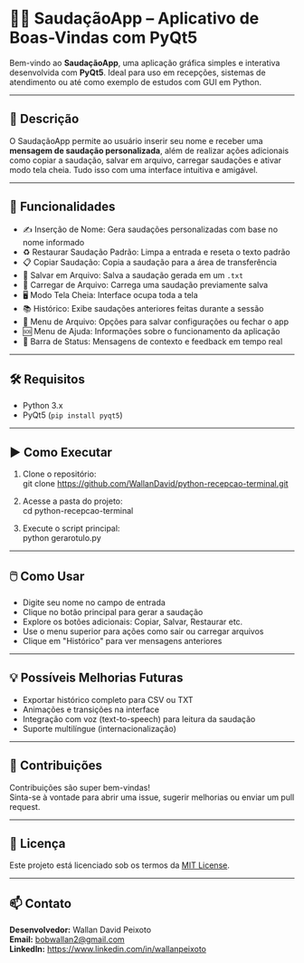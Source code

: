 # 🙋‍♂️ SaudaçãoApp – Aplicativo de Boas-Vindas com PyQt5

Bem-vindo ao **SaudaçãoApp**, uma aplicação gráfica simples e interativa desenvolvida com **PyQt5**. Ideal para uso em recepções, sistemas de atendimento ou até como exemplo de estudos com GUI em Python.

---

## 🧠 Descrição

O SaudaçãoApp permite ao usuário inserir seu nome e receber uma **mensagem de saudação personalizada**, além de realizar ações adicionais como copiar a saudação, salvar em arquivo, carregar saudações e ativar modo tela cheia. Tudo isso com uma interface intuitiva e amigável.

---

## 🚀 Funcionalidades

- ✍️ Inserção de Nome: Gera saudações personalizadas com base no nome informado  
- ♻️ Restaurar Saudação Padrão: Limpa a entrada e reseta o texto padrão  
- 📋 Copiar Saudação: Copia a saudação para a área de transferência  
- 💾 Salvar em Arquivo: Salva a saudação gerada em um `.txt`  
- 📂 Carregar de Arquivo: Carrega uma saudação previamente salva  
- 🖥️ Modo Tela Cheia: Interface ocupa toda a tela  
- 📚 Histórico: Exibe saudações anteriores feitas durante a sessão  
- 🧭 Menu de Arquivo: Opções para salvar configurações ou fechar o app  
- 🆘 Menu de Ajuda: Informações sobre o funcionamento da aplicação  
- 📌 Barra de Status: Mensagens de contexto e feedback em tempo real

---

## 🛠️ Requisitos

- Python 3.x  
- PyQt5 (`pip install pyqt5`)

---

## ▶️ Como Executar

1. Clone o repositório:  
   git clone https://github.com/WallanDavid/python-recepcao-terminal.git

2. Acesse a pasta do projeto:  
   cd python-recepcao-terminal

3. Execute o script principal:  
   python gerarotulo.py

---

## 🖱️ Como Usar

- Digite seu nome no campo de entrada  
- Clique no botão principal para gerar a saudação  
- Explore os botões adicionais: Copiar, Salvar, Restaurar etc.  
- Use o menu superior para ações como sair ou carregar arquivos  
- Clique em "Histórico" para ver mensagens anteriores

---

## 💡 Possíveis Melhorias Futuras

- Exportar histórico completo para CSV ou TXT  
- Animações e transições na interface  
- Integração com voz (text-to-speech) para leitura da saudação  
- Suporte multilíngue (internacionalização)

---

## 🤝 Contribuições

Contribuições são super bem-vindas!  
Sinta-se à vontade para abrir uma issue, sugerir melhorias ou enviar um pull request.

---

## 📜 Licença

Este projeto está licenciado sob os termos da [MIT License](LICENSE).

---

## 📫 Contato

**Desenvolvedor:** Wallan David Peixoto  
**Email:** bobwallan2@gmail.com  
**LinkedIn:** https://www.linkedin.com/in/wallanpeixoto
